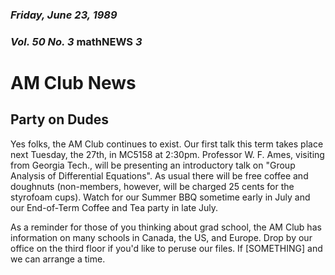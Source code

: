 ### *Friday, June 23, 1989*
### *Vol. 50 No. 3* **mathNEWS**  *3*
# AM Club News
## Party on Dudes
Yes folks, the AM Club continues to exist. Our first talk this term takes place next Tuesday, the 27th, in MC5158 at 2:30pm. Professor W. F. Ames, visiting from Georgia Tech., will be presenting an introductory talk on "Group Analysis of Differential Equations". As usual there will be free coffee and doughnuts (non-members, however, will be charged 25 cents for the styrofoam cups). Watch for our Summer BBQ sometime early in July and our End-of-Term Coffee and Tea party in late July.

As a reminder for those of you thinking about grad school, the AM Club has information on many schools in Canada, the US, and Europe. Drop by our office on the third floor if you'd like to peruse our files. If [SOMETHING] and we can arrange a time.
